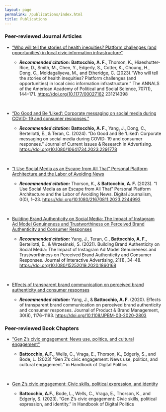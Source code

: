 ```yaml
---
layout: page
permalink: /publications/index.html
title: Publications
---
```


### Peer-reviewed Journal Articles

- [“Who will tell the stories of health inequities? Platform challenges (and opportunities) in local civic information infrastructure”](http://afbat.github.io/files/Battocchio_et_al2023b.pdf)

    - ***Recommended citation:*** **Battocchio, A. F.**, Thorson, K., Hiaeshutter‐Rice, D., Smith, M., Chen, Y., Edgerly, S., Cotter, K., Choung, H., Dong, C., Moldagaliyeva, M., and Etheridge, C. (2023).“Who will tell the stories of health inequities? Platform challenges (and opportunities) in local civic information infrastructure.” The ANNALS of the American Academy of Political and Social Science, 707(1), 144–171. https://doi.org/10.1177/00027162 231214398

<br>

- [“Do Good and Be ‘Liked’: Corporate messaging on social media during COVID‐ 19 and consumer responses.”](http://afbat.github.io/files/Battocchio_et_al2023a)

    - ***Recommended citation:*** **Battocchio, A. F.**, Yang, J., Dong, C., Bertellotti, E., & Teran, C. (2024). “Do Good and Be ‘Liked’: Corporate messaging on social media during COVID‐ 19 and consumer responses.” Journal of Current Issues & Research in Advertising. https://doi.org/10.1080/10641734.2023.2291778

<br>

- [“I Use Social Media as an Escape from All That” Personal Platform Architecture and the Labor of Avoiding News](http://afbat.github.io/files/ThorsonBattocchio_2023.pdf)

    - ***Recommended citation:*** Thorson, K., & **Battocchio, A. F.** (2023). “I Use Social Media as an Escape from All That” Personal Platform Architecture and the Labor of Avoiding News. Digital Journalism, 0(0), 1–23. https://doi.org/10.1080/21670811.2023.2244993

<br>

- [Building Brand Authenticity on Social Media: The Impact of Instagram Ad Model Genuineness and Trustworthiness on Perceived Brand Authenticity and Consumer Responses](http://afbat.github.io/files/Yang_et_al_2021.pdf)

    - ***Recommended citation:*** Yang, J., Teran, C., **Battocchio, A. F.**, Bertellotti, E., & Wrzesinski, S. (2021). Building Brand Authenticity on Social Media: The Impact of Instagram Ad Model Genuineness and Trustworthiness on Perceived Brand Authenticity and Consumer Responses. Journal of Interactive Advertising, 21(1), 34–48. https://doi.org/10.1080/15252019.2020.1860168

<br>

- [Effects of transparent brand communication on perceived brand authenticity and consumer responses](http://afbat.githun.io/files/YangBattocchio_2020.pdf)

    - ***Recommended citation:*** Yang, J., & **Battocchio, A. F.** (2020). Effects of transparent brand communication on perceived brand authenticity and consumer responses. Journal of Product & Brand Management, 30(8), 1176–1193. https://doi.org/10.1108/JPBM-03-2020-2803

### Peer-reviewed Book Chapters

- ["Gen Z’s civic engagement: News use, politics, and cultural engagement"](https://www.researchgate.net/publication/375765894_Gen_Z's_civic_engagement_civic_skills_political_expression_and_identity)

    - **Battocchio, A.F.,** Wells, C., Vraga, E., Thorson, K., Edgerly, S., and Bode, L. (2023) “Gen Z’s civic engagement: News use, politics, and cultural engagement.” in Handbook of Digital Politics

<br>

- [Gen Z’s civic engagement: Civic skills, political expression, and identity](https://www.researchgate.net/publication/375765894_Gen_Z's_civic_engagement_civic_skills_political_expression_and_identity)

    - **Battocchio, A.F.,** Bode, L., Wells, C., Vraga, E., Thorson, K., and Edgerly, S. (2023). “Gen Z’s civic engagement: Civic skills, political expression, and identity.” in Handbook of Digital Politics

